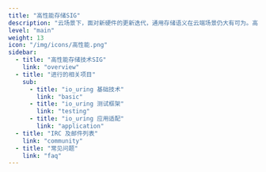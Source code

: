 ```yaml
---
title: "高性能存储SIG"
description: "云场景下，面对新硬件的更新迭代，通用存储语义在云端场景仍大有可为。高性能存储技术兴趣组致力于云上的存储性能挖掘，当前主要聚焦内核 io_uring 技术、利用 AEP 硬件提升 Redis 等数据库应用的单成本性能等话题。"
level: "main"
weight: 13
icon: "/img/icons/高性能.png"
sidebar:
  - title: "高性能存储技术SIG"
    link: "overview"
  - title: "进行的相关项目"
    sub:
      - title: "io_uring 基础技术"
        link: "basic"
      - title: "io_uring 测试框架"
        link: "testing"
      - title: "io_uring 应用适配"
        link: "application"
  - title: "IRC 及邮件列表"
    link: "community"
  - title: "常见问题"
    link: "faq"
---
```


